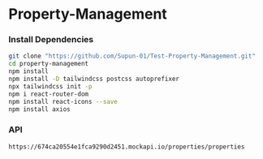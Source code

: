 # Property-Management

### Install Dependencies

```bash
git clone "https://github.com/Supun-01/Test-Property-Management.git"
cd property-management
npm install
npm install -D tailwindcss postcss autoprefixer
npx tailwindcss init -p
npm i react-router-dom
npm install react-icons --save
npm install axios
```

### API

```Link
https://674ca20554e1fca9290d2451.mockapi.io/properties/properties
```
